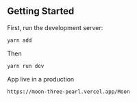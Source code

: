
## Getting Started

First, run the development server:

```bash
yarn add
```
Then

```bash
yarn run dev
```

App live in a production
```bash
https://moon-three-pearl.vercel.app/Moon
```

